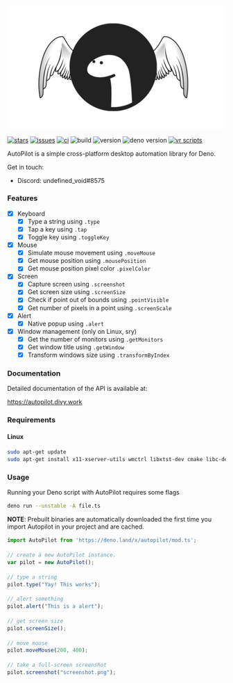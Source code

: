 <p align="center">

![](docs/logo.png)

</p>

[![stars](https://img.shields.io/github/stars/divy-work/autopilot-deno)](https://github.com/divy-work/autopilot-deno/stargazers)
[![issues](https://img.shields.io/github/issues/divy-work/autopilot-deno)](https://github.com/divy-work/autopilot-deno/issues)
[![ci](https://github.com/divy-work/autopilot-deno/workflows/ci/badge.svg)](https://github.com/divy-work/autopilot-deno/actions)
![build](https://github.com/divy-work/autopilot-deno/workflows/build/badge.svg)
![version](https://img.shields.io/badge/version-0.0.9-success)
![deno version](https://img.shields.io/badge/deno-1.0.2-success)
[![vr scripts](https://badges.velociraptor.run/flat.svg)](https://velociraptor.run)

AutoPilot is a simple cross-platform desktop automation library for Deno.

Get in touch:
  * Discord: undefined_void#8575

### Features

- [x] Keyboard
  - [x] Type a string using `.type`
  - [x] Tap a key using `.tap`
  - [x] Toggle key using `.toggleKey`

- [x] Mouse
  - [x] Simulate mouse movement using `.moveMouse`
  - [x] Get mouse position using `.mousePosition`
  - [x] Get mouse position pixel color `.pixelColor`

- [x] Screen
  - [x] Capture screen using `.screenshot`
  - [x] Get screen size using `.screenSize`
  - [x] Check if point out of bounds using `.pointVisible`
  - [x] Get number of pixels in a point using `.screenScale`

- [x] Alert
  - [x] Native popup using `.alert`

- [x] Window management (only on Linux, sry)
  - [x] Get the number of monitors using `.getMonitors`
  - [x] Get window title using `.getWindow`
  - [x] Transform windows size using `.transformByIndex`

### Documentation

Detailed documentation of the API is available at:

https://autopilot.divy.work

### Requirements

#### Linux
```sh
sudo apt-get update
sudo apt-get install x11-xserver-utils wmctrl libxtst-dev cmake libc-dev libx11-dev libxcb1-dev
```

### Usage

Running your Deno script with AutoPilot requires some flags
```sh
deno run --unstable -A file.ts
```

**NOTE**: Prebuilt binaries are automatically downloaded the first time you import Autopilot in your project and are cached.

```typescript
import AutoPilot from 'https://deno.land/x/autopilot/mod.ts';

// create a new AutoPilot instance.
var pilot = new AutoPilot();

// type a string
pilot.type("Yay! This works");

// alert something
pilot.alert("This is a alert");

// get screen size
pilot.screenSize();

// move mouse
pilot.moveMouse(200, 400);

// take a full-screen screenshot
pilot.screenshot("screenshot.png");
```

